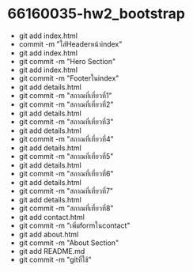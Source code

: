 # 66160035-hw2_bootstrap
- git add index.html
- commit -m "ใส่Headerหน้าindex"
- git add index.html
- git commit -m "Hero Section"
- git add index.html
- git commit -m "Footerในindex"
- git add details.html
- git commit -m "สถาณที่เที่ยวที่1"  
- git commit -m "สถาณที่เที่ยวที่2"
- git add details.html
- git commit -m "สถาณที่เที่ยวที่3"
- git add details.html
- git commit -m "สถาณที่เที่ยวที่4"
- git add details.html
- git commit -m "สถาณที่เที่ยวที่5"
- git add details.html
- git commit -m "สถาณที่เที่ยวที่6"
- git add details.html
- git commit -m "สถาณที่เที่ยวที่7"
- git add details.html
- git commit -m "สถาณที่เที่ยวที่8"
- git add contact.html
- git commit -m "เพิ่มformในcontact"
- git add about.html
- git commit -m "About Section"
- git add README.md
- git commit -m "gitที่ใช้"